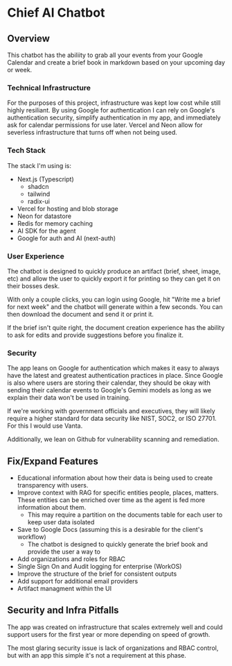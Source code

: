 # Chief AI Chatbot

## Overview

This chatbot has the abiliity to grab all your events from your Google Calendar and create a brief book in markdown based on your upcoming day or week.

### Technical Infrastructure

For the purposes of this project, infrastructure was kept low cost while still highly resiliant. By using Google for authentication I can rely on Google's authentication security, simplify authentication in my app, and immediately ask for calendar permissions for use later. Vercel and Neon allow for severless infrastructure that turns off when not being used.

### Tech Stack

The stack I'm using is:

- Next.js (Typescript)
  - shadcn
  - tailwind
  - radix-ui
- Vercel for hosting and blob storage
- Neon for datastore
- Redis for memory caching
- AI SDK for the agent
- Google for auth and AI (next-auth)

### User Experience

The chatbot is designed to quickly produce an artifact (brief, sheet, image, etc) and allow the user to quickly export it for printing so they can get it on their bosses desk.

With only a couple clicks, you can login using Google, hit "Write me a brief for next week" and the chatbot will generate within a few seconds. You can then download the document and send it or print it.

If the brief isn't quite right, the document creation experience has the ability to ask for edits and provide suggestions before you finalize it.

### Security

The app leans on Google for authentication which makes it easy to always have the latest and greatest authentication practices in place. Since Google is also where users are storing their calendar, they should be okay with sending their calendar events to Google's Gemini models as long as we explain their data won't be used in training.

If we're working with government officials and executives, they will likely require a higher standard for data security like NIST, SOC2, or ISO 27701. For this I would use Vanta.

Additionally, we lean on Github for vulnerability scanning and remediation.

## Fix/Expand Features

- Educational information about how their data is being used to create transparency with users.
- Improve context with RAG for specific entities people, places, matters. These entities can be enriched over time as the agent is fed more information about them.
  - This may require a partition on the documents table for each user to keep user data isolated
- Save to Google Docs (assuming this is a desirable for the client's workflow)
  - The chatbot is designed to quickly generate the brief book and provide the user a way to
- Add organizations and roles for RBAC
- Single Sign On and Audit logging for enterprise (WorkOS)
- Improve the structure of the brief for consistent outputs
- Add support for additional email providers
- Artifact managment within the UI

## Security and Infra Pitfalls

The app was created on infrastructure that scales extremely well and could support users for the first year or more depending on speed of growth.

The most glaring security issue is lack of organizations and RBAC control, but with an app this simple it's not a requirement at this phase.
